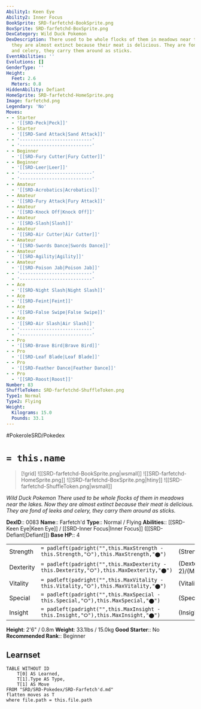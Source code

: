 ```yaml
---
Ability1: Keen Eye
Ability2: Inner Focus
BookSprite: SRD-farfetchd-BookSprite.png
BoxSprite: SRD-farfetchd-BoxSprite.png
DexCategory: Wild Duck Pokemon
DexDescription: There used to be whole flocks of them in meadows near the lakes. Now
  they are almost extinct because their meat is delicious. They are fond of leeks
  and celery, they carry them around as sticks.
EventAbilities: ''
Evolutions: []
GenderType: ''
Height:
  Feet: 2.6
  Meters: 0.8
HiddenAbility: Defiant
HomeSprite: SRD-farfetchd-HomeSprite.png
Image: farfetchd.png
Legendary: 'No'
Moves:
- - Starter
  - '[[SRD-Peck|Peck]]'
- - Starter
  - '[[SRD-Sand Attack|Sand Attack]]'
- - '---------------------------'
  - '---------------------------'
- - Beginner
  - '[[SRD-Fury Cutter|Fury Cutter]]'
- - Beginner
  - '[[SRD-Leer|Leer]]'
- - '---------------------------'
  - '---------------------------'
- - Amateur
  - '[[SRD-Acrobatics|Acrobatics]]'
- - Amateur
  - '[[SRD-Fury Attack|Fury Attack]]'
- - Amateur
  - '[[SRD-Knock Off|Knock Off]]'
- - Amateur
  - '[[SRD-Slash|Slash]]'
- - Amateur
  - '[[SRD-Air Cutter|Air Cutter]]'
- - Amateur
  - '[[SRD-Swords Dance|Swords Dance]]'
- - Amateur
  - '[[SRD-Agility|Agility]]'
- - Amateur
  - '[[SRD-Poison Jab|Poison Jab]]'
- - '---------------------------'
  - '---------------------------'
- - Ace
  - '[[SRD-Night Slash|Night Slash]]'
- - Ace
  - '[[SRD-Feint|Feint]]'
- - Ace
  - '[[SRD-False Swipe|False Swipe]]'
- - Ace
  - '[[SRD-Air Slash|Air Slash]]'
- - '---------------------------'
  - '---------------------------'
- - Pro
  - '[[SRD-Brave Bird|Brave Bird]]'
- - Pro
  - '[[SRD-Leaf Blade|Leaf Blade]]'
- - Pro
  - '[[SRD-Feather Dance|Feather Dance]]'
- - Pro
  - '[[SRD-Roost|Roost]]'
Number: 83
ShuffleToken: SRD-farfetchd-ShuffleToken.png
Type1: Normal
Type2: Flying
Weight:
  Kilograms: 15.0
  Pounds: 33.1
---
```


#PokeroleSRD/Pokedex

# `= this.name`

> [!grid]
> ![[SRD-farfetchd-BookSprite.png|wsmall]]
> ![[SRD-farfetchd-HomeSprite.png]]
> ![[SRD-farfetchd-BoxSprite.png|htiny]]
> ![[SRD-farfetchd-ShuffleToken.png|wsmall]]


*Wild Duck Pokemon*
*There used to be whole flocks of them in meadows near the lakes. Now they are almost extinct because their meat is delicious. They are fond of leeks and celery, they carry them around as sticks.*

**DexID**:: 0083
**Name**:: Farfetch'd
**Type**:: Normal / Flying
**Abilities**:: [[SRD-Keen Eye|Keen Eye]] / [[SRD-Inner Focus|Inner Focus]] ([[SRD-Defiant|Defiant]])
**Base HP**:: 4

|           |                                                                                        |                                          |
| --------- | -------------------------------------------------------------------------------------- | ---------------------------------------- |
| Strength  | `= padleft(padright("",this.MaxStrength - this.Strength,"⭘"),this.MaxStrength,"⬤")`    | (Strength::2)/(MaxStrength::5)   |
| Dexterity | `= padleft(padright("",this.MaxDexterity - this.Dexterity,"⭘"),this.MaxDexterity,"⬤")` | (Dexterity:: 2)/(MaxDexterity::4) |
| Vitality  | `= padleft(padright("",this.MaxVitality - this.Vitality,"⭘"),this.MaxVitality,"⬤")`    | (Vitality::2)/(MaxVitality::4)   |
| Special   | `= padleft(padright("",this.MaxSpecial - this.Special,"⭘"),this.MaxSpecial,"⬤")`       | (Special::2)/(MaxSpecial::4)     |
| Insight   | `= padleft(padright("",this.MaxInsight - this.Insight,"⭘"),this.MaxInsight,"⬤")`       | (Insight::2)/(MaxInsight::4)     |

**Height**: 2'6" / 0.8m
**Weight**: 33.1lbs / 15.0kg
**Good Starter**:: No
**Recommended Rank**:: Beginner

## Learnset

```dataview
TABLE WITHOUT ID
    T[0] AS Learned,
    T[1].Type AS Type,
    T[1] AS Move
FROM "SRD/SRD-Pokedex/SRD-Farfetch'd.md"
flatten moves as T
where file.path = this.file.path
```
